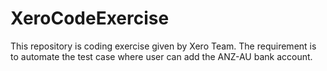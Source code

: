 # XeroCodeExercise
This repository is coding exercise given by Xero Team. The requirement is to automate the test case where user can add the ANZ-AU bank account.

